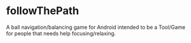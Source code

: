 # followThePath
A ball navigation/balancing game for Android intended to be a Tool/Game for people that needs help focusing/relaxing.
